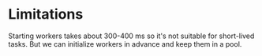# Limitations
Starting workers takes about 300-400 ms so it's not suitable for short-lived tasks.
But we can initialize workers in advance and keep them in a pool.
